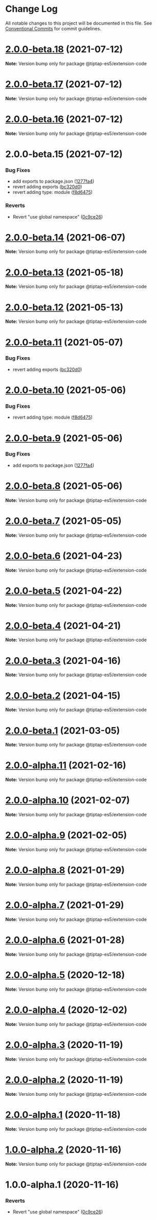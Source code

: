 # Change Log

All notable changes to this project will be documented in this file.
See [Conventional Commits](https://conventionalcommits.org) for commit guidelines.

# [2.0.0-beta.18](https://github.com/justame/tiptap/compare/@tiptap-es5/extension-code@2.0.0-beta.17...@tiptap-es5/extension-code@2.0.0-beta.18) (2021-07-12)

**Note:** Version bump only for package @tiptap-es5/extension-code





# [2.0.0-beta.17](https://github.com/justame/tiptap/compare/@tiptap-es5/extension-code@2.0.0-beta.16...@tiptap-es5/extension-code@2.0.0-beta.17) (2021-07-12)

**Note:** Version bump only for package @tiptap-es5/extension-code





# [2.0.0-beta.16](https://github.com/justame/tiptap/compare/@tiptap-es5/extension-code@2.0.0-beta.15...@tiptap-es5/extension-code@2.0.0-beta.16) (2021-07-12)

**Note:** Version bump only for package @tiptap-es5/extension-code





# 2.0.0-beta.15 (2021-07-12)


### Bug Fixes

* add exports to package.json ([1277fa4](https://github.com/justame/tiptap/commit/1277fa47151e9c039508cdb219bdd0ffe647f4ee))
* revert adding exports ([bc320d0](https://github.com/justame/tiptap/commit/bc320d0b4b80b0e37a7e47a56e0f6daec6e65d98))
* revert adding type: module ([f8d6475](https://github.com/justame/tiptap/commit/f8d6475e2151faea6f96baecdd6bd75880d50d2c))


### Reverts

* Revert "use global namespace" ([0c9ce26](https://github.com/justame/tiptap/commit/0c9ce26c02c07d88a757c01b0a9d7f9e2b0b7502))





# [2.0.0-beta.14](https://github.com/ueberdosis/tiptap/compare/@tiptap-es5/extension-code@2.0.0-beta.13...@tiptap-es5/extension-code@2.0.0-beta.14) (2021-06-07)

**Note:** Version bump only for package @tiptap-es5/extension-code

# [2.0.0-beta.13](https://github.com/ueberdosis/tiptap/compare/@tiptap-es5/extension-code@2.0.0-beta.12...@tiptap-es5/extension-code@2.0.0-beta.13) (2021-05-18)

**Note:** Version bump only for package @tiptap-es5/extension-code

# [2.0.0-beta.12](https://github.com/ueberdosis/tiptap/compare/@tiptap-es5/extension-code@2.0.0-beta.11...@tiptap-es5/extension-code@2.0.0-beta.12) (2021-05-13)

**Note:** Version bump only for package @tiptap-es5/extension-code

# [2.0.0-beta.11](https://github.com/ueberdosis/tiptap/compare/@tiptap-es5/extension-code@2.0.0-beta.10...@tiptap-es5/extension-code@2.0.0-beta.11) (2021-05-07)

### Bug Fixes

- revert adding exports ([bc320d0](https://github.com/ueberdosis/tiptap/commit/bc320d0b4b80b0e37a7e47a56e0f6daec6e65d98))

# [2.0.0-beta.10](https://github.com/ueberdosis/tiptap/compare/@tiptap-es5/extension-code@2.0.0-beta.9...@tiptap-es5/extension-code@2.0.0-beta.10) (2021-05-06)

### Bug Fixes

- revert adding type: module ([f8d6475](https://github.com/ueberdosis/tiptap/commit/f8d6475e2151faea6f96baecdd6bd75880d50d2c))

# [2.0.0-beta.9](https://github.com/ueberdosis/tiptap/compare/@tiptap-es5/extension-code@2.0.0-beta.8...@tiptap-es5/extension-code@2.0.0-beta.9) (2021-05-06)

### Bug Fixes

- add exports to package.json ([1277fa4](https://github.com/ueberdosis/tiptap/commit/1277fa47151e9c039508cdb219bdd0ffe647f4ee))

# [2.0.0-beta.8](https://github.com/ueberdosis/tiptap/compare/@tiptap-es5/extension-code@2.0.0-beta.7...@tiptap-es5/extension-code@2.0.0-beta.8) (2021-05-06)

**Note:** Version bump only for package @tiptap-es5/extension-code

# [2.0.0-beta.7](https://github.com/ueberdosis/tiptap/compare/@tiptap-es5/extension-code@2.0.0-beta.6...@tiptap-es5/extension-code@2.0.0-beta.7) (2021-05-05)

**Note:** Version bump only for package @tiptap-es5/extension-code

# [2.0.0-beta.6](https://github.com/ueberdosis/tiptap/compare/@tiptap-es5/extension-code@2.0.0-beta.5...@tiptap-es5/extension-code@2.0.0-beta.6) (2021-04-23)

**Note:** Version bump only for package @tiptap-es5/extension-code

# [2.0.0-beta.5](https://github.com/ueberdosis/tiptap/compare/@tiptap-es5/extension-code@2.0.0-beta.4...@tiptap-es5/extension-code@2.0.0-beta.5) (2021-04-22)

**Note:** Version bump only for package @tiptap-es5/extension-code

# [2.0.0-beta.4](https://github.com/ueberdosis/tiptap/compare/@tiptap-es5/extension-code@2.0.0-beta.3...@tiptap-es5/extension-code@2.0.0-beta.4) (2021-04-21)

**Note:** Version bump only for package @tiptap-es5/extension-code

# [2.0.0-beta.3](https://github.com/ueberdosis/tiptap/compare/@tiptap-es5/extension-code@2.0.0-beta.2...@tiptap-es5/extension-code@2.0.0-beta.3) (2021-04-16)

**Note:** Version bump only for package @tiptap-es5/extension-code

# [2.0.0-beta.2](https://github.com/ueberdosis/tiptap/compare/@tiptap-es5/extension-code@2.0.0-beta.1...@tiptap-es5/extension-code@2.0.0-beta.2) (2021-04-15)

**Note:** Version bump only for package @tiptap-es5/extension-code

# [2.0.0-beta.1](https://github.com/ueberdosis/tiptap/compare/@tiptap-es5/extension-code@2.0.0-alpha.11...@tiptap-es5/extension-code@2.0.0-beta.1) (2021-03-05)

**Note:** Version bump only for package @tiptap-es5/extension-code

# [2.0.0-alpha.11](https://github.com/ueberdosis/tiptap/compare/@tiptap-es5/extension-code@2.0.0-alpha.10...@tiptap-es5/extension-code@2.0.0-alpha.11) (2021-02-16)

**Note:** Version bump only for package @tiptap-es5/extension-code

# [2.0.0-alpha.10](https://github.com/ueberdosis/tiptap/compare/@tiptap-es5/extension-code@2.0.0-alpha.9...@tiptap-es5/extension-code@2.0.0-alpha.10) (2021-02-07)

**Note:** Version bump only for package @tiptap-es5/extension-code

# [2.0.0-alpha.9](https://github.com/ueberdosis/tiptap/compare/@tiptap-es5/extension-code@2.0.0-alpha.8...@tiptap-es5/extension-code@2.0.0-alpha.9) (2021-02-05)

**Note:** Version bump only for package @tiptap-es5/extension-code

# [2.0.0-alpha.8](https://github.com/ueberdosis/tiptap/compare/@tiptap-es5/extension-code@2.0.0-alpha.7...@tiptap-es5/extension-code@2.0.0-alpha.8) (2021-01-29)

**Note:** Version bump only for package @tiptap-es5/extension-code

# [2.0.0-alpha.7](https://github.com/ueberdosis/tiptap/compare/@tiptap-es5/extension-code@2.0.0-alpha.6...@tiptap-es5/extension-code@2.0.0-alpha.7) (2021-01-29)

**Note:** Version bump only for package @tiptap-es5/extension-code

# [2.0.0-alpha.6](https://github.com/ueberdosis/tiptap/compare/@tiptap-es5/extension-code@2.0.0-alpha.5...@tiptap-es5/extension-code@2.0.0-alpha.6) (2021-01-28)

**Note:** Version bump only for package @tiptap-es5/extension-code

# [2.0.0-alpha.5](https://github.com/ueberdosis/tiptap/compare/@tiptap-es5/extension-code@2.0.0-alpha.4...@tiptap-es5/extension-code@2.0.0-alpha.5) (2020-12-18)

**Note:** Version bump only for package @tiptap-es5/extension-code

# [2.0.0-alpha.4](https://github.com/ueberdosis/tiptap/compare/@tiptap-es5/extension-code@2.0.0-alpha.3...@tiptap-es5/extension-code@2.0.0-alpha.4) (2020-12-02)

**Note:** Version bump only for package @tiptap-es5/extension-code

# [2.0.0-alpha.3](https://github.com/ueberdosis/tiptap/compare/@tiptap-es5/extension-code@2.0.0-alpha.2...@tiptap-es5/extension-code@2.0.0-alpha.3) (2020-11-19)

**Note:** Version bump only for package @tiptap-es5/extension-code

# [2.0.0-alpha.2](https://github.com/ueberdosis/tiptap/compare/@tiptap-es5/extension-code@2.0.0-alpha.1...@tiptap-es5/extension-code@2.0.0-alpha.2) (2020-11-19)

**Note:** Version bump only for package @tiptap-es5/extension-code

# [2.0.0-alpha.1](https://github.com/ueberdosis/tiptap/compare/@tiptap-es5/extension-code@1.0.0-alpha.2...@tiptap-es5/extension-code@2.0.0-alpha.1) (2020-11-18)

**Note:** Version bump only for package @tiptap-es5/extension-code

# [1.0.0-alpha.2](https://github.com/ueberdosis/tiptap/compare/@tiptap-es5/extension-code@1.0.0-alpha.1...@tiptap-es5/extension-code@1.0.0-alpha.2) (2020-11-16)

**Note:** Version bump only for package @tiptap-es5/extension-code

# 1.0.0-alpha.1 (2020-11-16)

### Reverts

- Revert "use global namespace" ([0c9ce26](https://github.com/ueberdosis/tiptap/commit/0c9ce26c02c07d88a757c01b0a9d7f9e2b0b7502))
